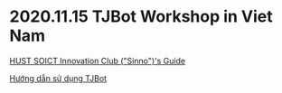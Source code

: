 # 2020.11.15 TJBot Workshop in Viet Nam

[HUST SOICT Innovation Club ("Sinno")'s Guide](https://users.soict.hust.edu.vn/sinno/projects/tjbot)

[Hướng dẫn sử dụng TJBot](https://husteduvn-my.sharepoint.com/:w:/g/personal/tien_nguyenduc_hust_edu_vn/Ee-JQNt7sLpBpNsmSm_i-Q4Bgp8yZQ_GZ5qbuGkJqtnAMQ?e=X7xlww)
